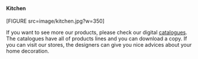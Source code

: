 #### Kitchen

[FIGURE src=image/kitchen.jpg?w=350]

If you want to see more our products, please check our digital <a href="">catalogues</a>. The catalogues have all of products lines and you can download a copy. If you can visit our stores, the designers can give you nice advices about your home decoration.
